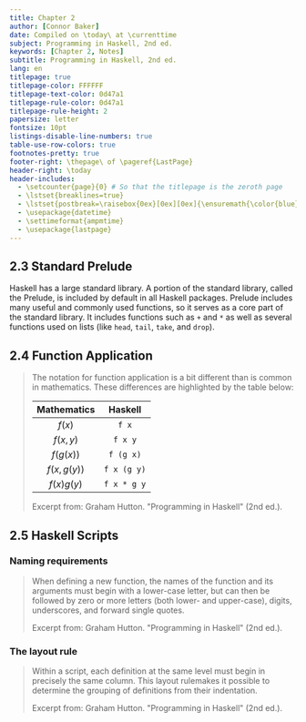 ```yaml
---
title: Chapter 2
author: [Connor Baker]
date: Compiled on \today\ at \currenttime
subject: Programming in Haskell, 2nd ed.
keywords: [Chapter 2, Notes]
subtitle: Programming in Haskell, 2nd ed.
lang: en
titlepage: true
titlepage-color: FFFFFF
titlepage-text-color: 0d47a1
titlepage-rule-color: 0d47a1
titlepage-rule-height: 2
papersize: letter
fontsize: 10pt
listings-disable-line-numbers: true
table-use-row-colors: true
footnotes-pretty: true
footer-right: \thepage\ of \pageref{LastPage}
header-right: \today
header-includes:
  - \setcounter{page}{0} # So that the titlepage is the zeroth page
  - \lstset{breaklines=true}
  - \lstset{postbreak=\raisebox{0ex}[0ex][0ex]{\ensuremath{\color{blue}\hookrightarrow\space}}}
  - \usepackage{datetime}
  - \settimeformat{ampmtime}
  - \usepackage{lastpage}
---
```


## 2.3 Standard Prelude

Haskell has a large standard library. A portion of the standard library, called the Prelude, is included by default in all Haskell packages. Prelude includes many useful and commonly used functions, so it serves as a core part of the standard library. It includes functions such as `+` and `*` as well as several functions used on lists (like `head`, `tail`, `take`, and `drop`).

## 2.4 Function Application

> The notation for function application is a bit different than is common in mathematics. These differences are highlighted by the table below:
>
> Mathematics | Haskell |
> :-: | :-: |
> $f(x)$ | `f x` |
> $f(x,y)$ | `f x y` |
> $f(g(x))$ | `f (g x)` |
> $f(x,g(y))$ | `f x (g y)` |
> $f(x)g(y)$ | `f x * g y` |
>
> Excerpt from: Graham Hutton. "Programming in Haskell" (2nd ed.).

## 2.5 Haskell Scripts

### Naming requirements

> When defining a new function, the names of the function and its arguments must begin with a lower-case letter, but can then be followed by zero or more letters (both lower- and upper-case), digits, underscores, and forward single quotes.
>
> Excerpt from: Graham Hutton. "Programming in Haskell" (2nd ed.).

### The layout rule

> Within a script, each definition at the same level must begin in precisely the same column. This layout rulemakes it possible to determine the grouping of definitions from their indentation.
>
> Excerpt from: Graham Hutton. "Programming in Haskell" (2nd ed.).
